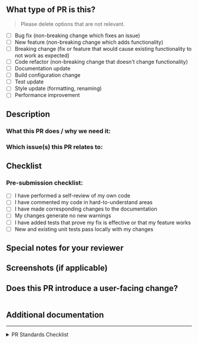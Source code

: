 <!-- 
Thanks for sending a pull request! Here are some tips for you:

1. If this is your first time, please read our contributor guidelines in CONTRIBUTING.md
2. Please label this pull request according to what type of issue you are addressing
3. Ensure you have added or run the appropriate tests for your PR
4. If the PR is unfinished, please mark it as draft
-->

## What type of PR is this?

> Please delete options that are not relevant.

- [ ] Bug fix (non-breaking change which fixes an issue)
- [ ] New feature (non-breaking change which adds functionality)
- [ ] Breaking change (fix or feature that would cause existing functionality to not work as expected)
- [ ] Code refactor (non-breaking change that doesn't change functionality)
- [ ] Documentation update
- [ ] Build configuration change
- [ ] Test update
- [ ] Style update (formatting, renaming)
- [ ] Performance improvement

## Description

### What this PR does / why we need it:

<!-- Provide a clear and concise description of what this PR accomplishes -->

### Which issue(s) this PR relates to:

<!-- 
Link related issues below. Use "Fixes #<issue-number>" to auto-close issues when PR is merged.
Examples:
- Fixes #123
- Relates to #456
- Part of #789
-->

## Checklist

### Pre-submission checklist:

- [ ] I have performed a self-review of my own code
- [ ] I have commented my code in hard-to-understand areas
- [ ] I have made corresponding changes to the documentation
- [ ] My changes generate no new warnings
- [ ] I have added tests that prove my fix is effective or that my feature works
- [ ] New and existing unit tests pass locally with my changes

## Special notes for your reviewer

<!-- 
Any additional context, design decisions, or areas that need special attention?
-->

## Screenshots (if applicable)

<!-- 
If your changes include UI updates, please include before/after screenshots
-->

## Does this PR introduce a user-facing change?

<!--
If NO, just write "NONE" in the release-note block below.
If YES, a release note is required. Enter your extended release note in the block below.
If the PR requires additional action from users, include "action required" in the release note.
-->

```release-note

```

## Additional documentation

<!-- 
Links to design docs, usage docs, or other relevant documentation
This section can be blank if this PR does not require documentation changes.
-->

---

<details>
<summary>PR Standards Checklist</summary>

- [ ] PR title follows conventional commits format
- [ ] PR has appropriate labels
- [ ] PR has been linked to related issue(s)
- [ ] PR targets the correct branch
- [ ] PR is ready for review (not WIP)

</details>